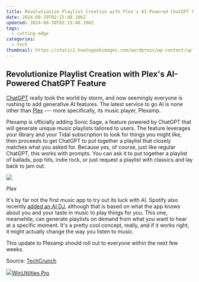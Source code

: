 ```yaml
---
title: Revolutionize Playlist Creation with Plex's AI-Powered ChatGPT Feature
date: 2024-08-29T02:15:48.106Z
updated: 2024-08-30T02:15:48.106Z
tags:
  - cutting-edge
categories:
  - tech
thumbnail: https://static1.howtogeekimages.com/wordpress/wp-content/uploads/2023/04/52759964500_9b0683c556_o.jpg
---
```


## Revolutionize Playlist Creation with Plex's AI-Powered ChatGPT Feature

[ChatGPT](https://extra-resources.techidaily.com/new-capture-clarity-editing-insights-for-professional-results/) really took the world by storm, and now seemingly everyone is rushing to add generative AI features. The latest service to go AI is none other than [Plex](https://facebook-clips.techidaily.com/new-2024-approved-social-storytelling-revolutionized-for-no-charge/) \--- more specifically, its music player, Plexamp.

 Plexamp is officially adding Sonic Sage, a feature powered by ChatGPT that will generate unique music playlists tailored to users. The feature leverages your library and your Tidal subscription to look for things you might like, then proceeds to get ChatGPT to put together a playlist that closely matches what you asked for. Because yes, of course, just like regular ChatGPT, this works with prompts. You can ask it to put together a playlist of ballads, pop hits, indie rock, or just request a playlist with classics and lay back to jam out.

![](https://static1.howtogeekimages.com/wordpress/wp-content/uploads/2023/05/Plexamp-AI.jpg) 

_Plex_

 It's by far not the first music app to try out its luck with AI. Spotify also recently [added an AI DJ](https://facebook-video-share.techidaily.com/updated-amplify-your-videos-reach-perfect-title-description-and-tags-for-2024/), although that is based on what the app knows about you and your taste in music to play things for you. This one, meanwhile, can generate playlists on demand from what you want to hear at a specific moment. It's a pretty cool concept, really, and if it works right, it might actually change the way you listen to music.

 This update to Plexamp should roll out to everyone within the next few weeks.

 Source: [TechCrunch](https://techcrunch.com/2023/05/03/plexs-music-player-plexamp-now-works-with-chatgpt-for-playlist-creation/})

<ins class="adsbygoogle"
     style="display:block"
     data-ad-format="autorelaxed"
     data-ad-client="ca-pub-7571918770474297"
     data-ad-slot="1223367746"></ins>



<ins class="adsbygoogle"
     style="display:block"
     data-ad-client="ca-pub-7571918770474297"
     data-ad-slot="8358498916"
     data-ad-format="auto"
     data-full-width-responsive="true"></ins>



<!-- affiliate ads begin -->
<a href="https://secure.2checkout.com/order/checkout.php?PRODS=4665597&QTY=1&AFFILIATE=108875&CART=1"><img src="https://www.pcclean.io/wp-content/uploads/2018/03/winutilities-box-130521.png" border="0">WinUtilities Pro</a>
<!-- affiliate ads end -->